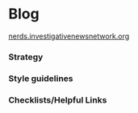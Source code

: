 # Blog

[nerds.investigativenewsnetwork.org](http://nerds.investigativenewsnetwork.org)

### Strategy


### Style guidelines


### Checklists/Helpful Links
